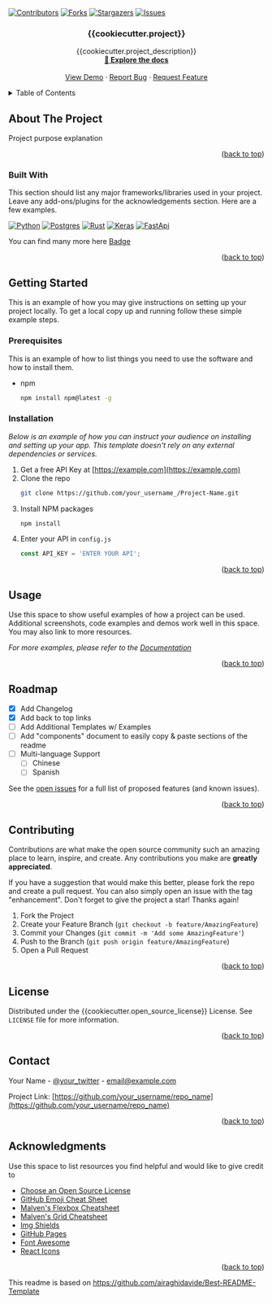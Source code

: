 
<a name="readme-top"></a>


[![Contributors][contributors-shield]][contributors-url] [![Forks][forks-shield]][forks-url] [![Stargazers][stars-shield]][stars-url] [![Issues][issues-shield]][issues-url]
<br />
<div align="center">

  <h3 align="center">{{cookiecutter.project}}</h3>

  <p align="center">
    {{cookiecutter.project_description}}
    <br />
    <a href="your_link"><strong> &#128217 Explore the docs</strong></a>
    <br />
    <br />
    <a href="your_link">View Demo</a>
    ·
    <a href="your_link">Report Bug</a>
    ·
    <a href="your_link">Request Feature</a>
  </p>
</div>


<details>
  <summary>Table of Contents</summary>
  <ol>
    <li>
      <a href="#about-the-project">About The Project</a>
      <ul>
        <li><a href="#built-with">Built With</a></li>
      </ul>
    </li>
    <li>
      <a href="#getting-started">Getting Started</a>
      <ul>
        <li><a href="#prerequisites">Prerequisites</a></li>
        <li><a href="#installation">Installation</a></li>
      </ul>
    </li>
    <li><a href="#usage">Usage</a></li>
    <li><a href="#roadmap">Roadmap</a></li>
    <li><a href="#contributing">Contributing</a></li>
    <li><a href="#license">License</a></li>
    <li><a href="#contact">Contact</a></li>
    <li><a href="#acknowledgments">Acknowledgments</a></li>
  </ol>
</details>


## About The Project

Project purpose explanation


<p align="right">(<a href="#readme-top">back to top</a>)</p>


### Built With

This section should list any major frameworks/libraries used in your project. Leave any add-ons/plugins for the acknowledgements section. Here are a few examples.

[![Python][Python.com]][Python-url]
[![Postgres][Postgres.com]][Postgres-url]
[![Rust][Rust.com]][Rust-url]
[![Keras][Keras.com]][Keras-url]
[![FastApi][FastApi.com]][FastApi-url]

You can find many more here [Badge](https://ileriayo.github.io/markdown-badges/)

<p align="right">(<a href="#readme-top">back to top</a>)</p>



## Getting Started

This is an example of how you may give instructions on setting up your project locally.
To get a local copy up and running follow these simple example steps.

### Prerequisites

This is an example of how to list things you need to use the software and how to install them.
* npm
  ```sh
  npm install npm@latest -g
  ```

### Installation

_Below is an example of how you can instruct your audience on installing and setting up your app. This template doesn't rely on any external dependencies or services._

1. Get a free API Key at [https://example.com](https://example.com)
2. Clone the repo
   ```sh
   git clone https://github.com/your_username_/Project-Name.git
   ```
3. Install NPM packages
   ```sh
   npm install
   ```
4. Enter your API in `config.js`
   ```js
   const API_KEY = 'ENTER YOUR API';
   ```

<p align="right">(<a href="#readme-top">back to top</a>)</p>



## Usage

Use this space to show useful examples of how a project can be used. Additional screenshots, code examples and demos work well in this space. You may also link to more resources.

_For more examples, please refer to the [Documentation](https://example.com)_

<p align="right">(<a href="#readme-top">back to top</a>)</p>



## Roadmap

- [x] Add Changelog
- [x] Add back to top links
- [ ] Add Additional Templates w/ Examples
- [ ] Add "components" document to easily copy & paste sections of the readme
- [ ] Multi-language Support
    - [ ] Chinese
    - [ ] Spanish

See the [open issues](https://github.com/othneildrew/Best-README-Template/issues) for a full list of proposed features (and known issues).

<p align="right">(<a href="#readme-top">back to top</a>)</p>


<!-- CONTRIBUTING -->
## Contributing

Contributions are what make the open source community such an amazing place to learn, inspire, and create. Any contributions you make are **greatly appreciated**.

If you have a suggestion that would make this better, please fork the repo and create a pull request. You can also simply open an issue with the tag "enhancement".
Don't forget to give the project a star! Thanks again!

1. Fork the Project
2. Create your Feature Branch (`git checkout -b feature/AmazingFeature`)
3. Commit your Changes (`git commit -m 'Add some AmazingFeature'`)
4. Push to the Branch (`git push origin feature/AmazingFeature`)
5. Open a Pull Request

<p align="right">(<a href="#readme-top">back to top</a>)</p>


## License

Distributed under the {{cookiecutter.open_source_license}} License. See `LICENSE` file for more information.

<p align="right">(<a href="#readme-top">back to top</a>)</p>



## Contact

Your Name - [@your_twitter](https://twitter.com/your_username) - email@example.com

Project Link: [https://github.com/your_username/repo_name](https://github.com/your_username/repo_name)

<p align="right">(<a href="#readme-top">back to top</a>)</p>



## Acknowledgments

Use this space to list resources you find helpful and would like to give credit to

* [Choose an Open Source License](https://choosealicense.com)
* [GitHub Emoji Cheat Sheet](https://www.webpagefx.com/tools/emoji-cheat-sheet)
* [Malven's Flexbox Cheatsheet](https://flexbox.malven.co/)
* [Malven's Grid Cheatsheet](https://grid.malven.co/)
* [Img Shields](https://shields.io)
* [GitHub Pages](https://pages.github.com)
* [Font Awesome](https://fontawesome.com)
* [React Icons](https://react-icons.github.io/react-icons/search)

<p align="right">(<a href="#readme-top">back to top</a>)</p>


[contributors-shield]: https://img.shields.io/github/contributors/othneildrew/Best-README-Template.svg?style=for-the-badge
[contributors-url]: your_link
[forks-shield]: https://img.shields.io/github/forks/othneildrew/Best-README-Template.svg?style=for-the-badge
[forks-url]: your_link
[stars-shield]: https://img.shields.io/github/stars/othneildrew/Best-README-Template.svg?style=for-the-badge
[stars-url]: your_link
[issues-shield]: https://img.shields.io/github/issues/othneildrew/Best-README-Template.svg?style=for-the-badge
[issues-url]: your_link
[license-shield]: https://img.shields.io/github/license/othneildrew/Best-README-Template.svg?style=for-the-badge
[license-url]: your_link
[Postgres.com]: https://img.shields.io/badge/postgres-%23316192.svg?style=for-the-badge&logo=postgresql&logoColor=white
[Postgres-url]: https://www.postgresql.org
[Python.com]: https://img.shields.io/badge/python-3670A0?style=for-the-badge&logo=python&logoColor=ffdd54
[Python-url]: https://www.python.org
[Rust.com]:https://img.shields.io/badge/rust-%23000000.svg?style=for-the-badge&logo=rust&logoColor=white
[Rust-url]:https://www.rust-lang.org/it
[Keras.com]:https://img.shields.io/badge/Keras-%23D00000.svg?style=for-the-badge&logo=Keras&logoColor=white
[Keras-url]:https://keras.io
[FastApi.com]: https://img.shields.io/badge/FastAPI-005571?style=for-the-badge&logo=fastapi
[FastApi-url]: https://fastapi.tiangolo.com


This readme is based on https://github.com/airaghidavide/Best-README-Template